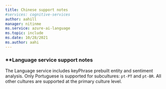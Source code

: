 ```yaml
---
title: Chinese support notes
#services: cognitive-services
author: aahill
manager: nitinme
ms.service: azure-ai-language
ms.topic: include
ms.date: 10/28/2021
ms.author: aahi
---
```


### **Language service support notes
The Language service includes keyPhrase prebuilt entity and sentiment analysis. Only Portuguese is supported for subcultures: `pt-PT` and `pt-BR`. All other cultures are supported at the primary culture level.
